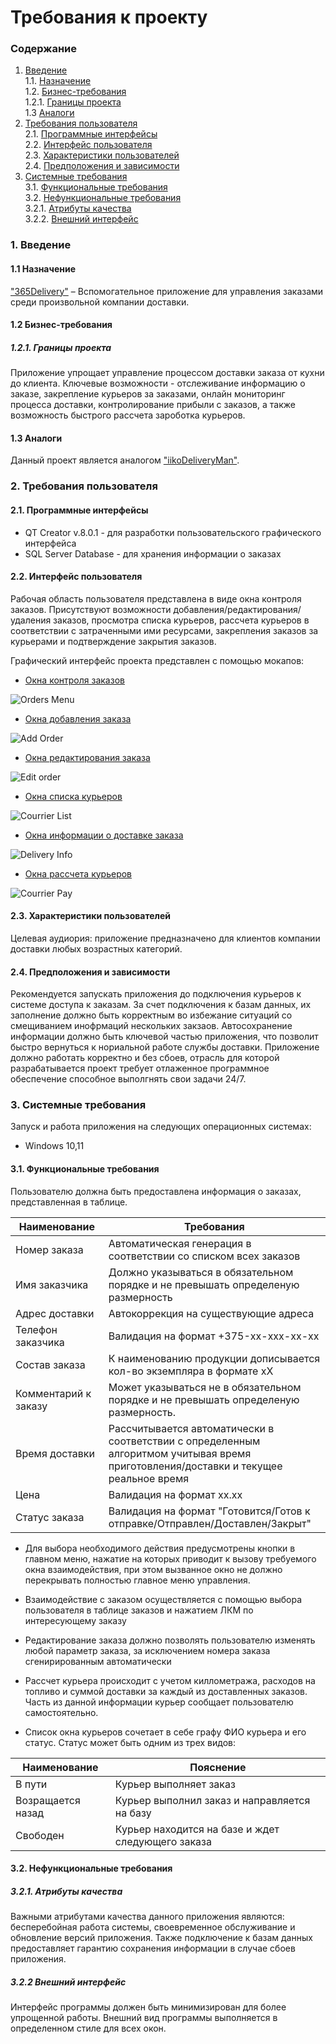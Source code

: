 # Требования к проекту
### Содержание
1. [Введение](#1) <br>
  1.1. [Назначение](#1.1) <br>
  1.2. [Бизнес-требования](#1.2) <br>
      1.2.1. [Границы проекта](#1.2.1) <br>
  1.3 [Аналоги](#1.3) <br>
2. [Требования пользователя](#2) <br>
  2.1. [Программные интерфейсы](#2.1) <br>
  2.2. [Интерфейс пользователя](#2.2) <br>
  2.3. [Характеристики пользователей](#2.3) <br>
  2.4. [Предположения и зависимости](#2.4) <br>
3. [Системные требования](#3.) <br>
  3.1. [Функциональные требования](#3.1) <br>
  3.2. [Нефункциональные требования](#3.2) <br>
     3.2.1. [Атрибуты качества](#3.2.1) <br>
     3.2.2. [Внешний интерфейс](#3.2.2) <br>

### 1. Введение <a name="1"></a>
#### 1.1 Назначение <a name="1.1"></a>
["365Delivery"](https://github.com/mathews3s/365Delivery) – Вспомогательное приложение для управления заказами среди произвольной компании доставки.
#### 1.2 Бизнес-требования <a name="1.2"></a>
##### 1.2.1. Границы проекта <a name="1.2.1"></a>
Приложение упрощает управление процессом доставки заказа от кухни до клиента. Ключевые возможности - отслеживание информацию о заказе, закрепление курьеров за заказами, онлайн мониторинг процесса доставки, контролирование прибыли с заказов, а также возможность быстрого рассчета зароботка курьеров.
#### 1.3 Аналоги <a name="1.3"></a>
Данный проект является аналогом ["iikoDeliveryMan"](https://store.iiko.ru/iikodeliveryman).
### 2. Требования пользователя <a name="2"></a>
#### 2.1. Программные интерфейсы <a name="2.1"></a>
*	QT Creator v.8.0.1 - для разработки пользовательского графического интерфейса
*	SQL Server Database - для хранения информации о заказах

#### 2.2. Интерфейс пользователя <a name="2.2"></a>
Рабочая область пользователя представлена в виде окна контроля заказов. Присутствуют возможности добавления/редактирования/удаления заказов, просмотра списка курьеров, рассчета курьеров в соответствии с затраченными ими ресурсами, закрепления заказов за курьерами и подтверждение закрытия заказов.

Графический интерфейс проекта представлен с помощью мокапов:<a name="2.4"></a>
* [Окна контроля заказов](https://github.com/mathews3s/365Delivery/blob/main/Documentation/Project%20mockups/OrdersMenu.jpg)  

![Orders Menu](https://github.com/mathews3s/365Delivery/blob/main/Documentation/Project%20mockups/OrdersMenu.jpg)
* [Окна добавления заказа]()

![Add Order]()
* [Окна редактирования заказа]()

![Edit order]()
* [Окна списка курьеров]()

![Courrier List]()

* [Окна информации о доставке заказа]()

![Delivery Info]()

* [Окна рассчета курьеров]()

![Courrier Pay]()

#### 2.3. Характеристики пользователей <a name="2.3"></a>
Целевая аудиория:
приложение предназначено для клиентов компании доставки любых возрастных категорий.
#### 2.4. Предположения и зависимости <a name="2.4"></a>
Рекомендуется запускать приложения до подключения курьеров к системе доступа к заказам.
За счет подключения к базам данных, их заполнение должно быть корректным во избежание ситуаций со смещиванием инофрмаций нескольких закзаов.
Автосохранение информации должно быть ключевой частью приложения, что позволит быстро вернуться к нориальной работе службы доставки.
Приложение должно работать корректно и без сбоев, отрасль для которой разрабатывается проект требует отлаженное программное обеспечение способное выполгнять свои задачи 24/7.
### 3. Системные требования <a name="3"></a>
Запуск и работа приложения на следующих операционных системах:
* Windows 10,11
#### 3.1. Функциональные требования <a name="3.1"></a>
Пользователю должна быть предоставлена информация о заказах, представленная в таблице.

Наименование | Требования
--- | ---
Номер заказа | Автоматическая генерация в соответствии со списком всех заказов
Имя заказчика | Должно указываться в обязательном порядке и не превышать определеную размерность
Адрес доставки | Автокоррекция на существующие адреса
Телефон заказчика | Валидация на формат +375-xx-xxx-xx-xx
Состав заказа| К наименованию продукции дописывается кол-во экземпляра в формате xX
Комментарий к заказу | Может указываться не в обязательном порядке и не превышать определеную размерность.
Время доставки | Рассчитывается автоматически в соответствии с определенным алгоритмом учитывая время приготовления/доставки и текущее реальное время
Цена | Валидация на формат xx.xx
Статус заказа | Валидация на формат "Готовится/Готов к отправке/Отправлен/Доставлен/Закрыт"

* Для выбора необходимого действия предусмотрены кнопки в главном меню, нажатие на которых приводит к вызову требуемого окна взаимодействия, при этом вызванное окно не должно перекрывать полностью главное меню управления.

* Взаимодействие с заказом осуществляется с помощью выбора пользователя в таблице заказов и нажатием ЛКМ по интересующему заказу

* Редактирование заказа должно позволять пользователю изменять любой параметр заказа, за исключением номера заказа сгенирированным автоматически

* Рассчет курьера происходит с учетом киллометража, расходов на топливо и суммой доставки за каждый из доставленных заказов. Часть из данной информации курьер сообщает пользователю самостоятельно.

* Список окна курьеров сочетает в себе графу ФИО курьера и его статус. Статус может быть одним из трех видов:

Наименование | Пояснение
--- | ---
В пути | Курьер выполняет заказ
Возращается назад | Курьер выполнил заказ и направляется на базу
Свободен | Курьер находится на базе и ждет следующего заказа

#### 3.2. Нефункциональные требования <a name="3.2"></a>
##### 3.2.1. Атрибуты качества <a name="3.2.1"></a>
Важными атрибутами качества данного приложения являются: бесперебойная работа системы, своевременное обслуживание и обновление версий приложения. Также подключение к базам данных предоставляет гарантию сохранения информации в случае сбоев приложения. <br/>
##### 3.2.2 Внешний интерфейс <a name="3.2.2"></a>
Интерфейс программы должен быть минимизирован для более упрощенной работы. Внешний вид программы выполняется в определенном стиле для всех окон.
